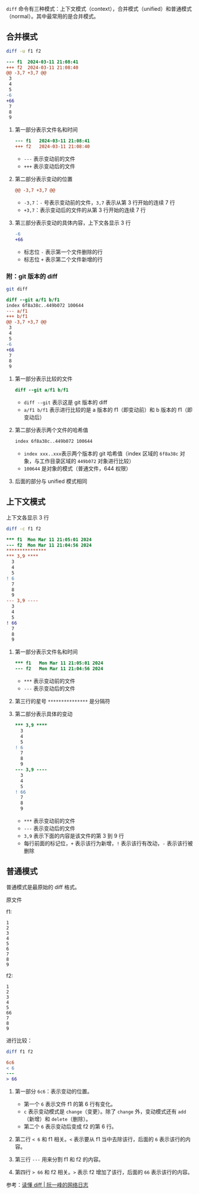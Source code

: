 `diff` 命令有三种模式：上下文模式（context），合并模式（unified）和普通模式（normal）。其中最常用的是合并模式。

## 合并模式

```sh
diff -u f1 f2
```

```diff
--- f1	2024-03-11 21:08:41
+++ f2	2024-03-11 21:08:40
@@ -3,7 +3,7 @@
 3
 4
 5
-6
+66
 7
 8
 9
```

1. 第一部分表示文件名和时间

   ```diff
   --- f1	2024-03-11 21:08:41
   +++ f2	2024-03-11 21:08:40
   ```

   - `---` 表示变动前的文件
   - `+++` 表示变动后的文件

2. 第二部分表示变动的位置

   ```diff
   @@ -3,7 +3,7 @@
   ```

   - `-3,7`：`-` 号表示变动前的文件，`3,7` 表示从第 3 行开始的连续 7 行
   - `+3,7`：表示变动后的文件的从第 3 行开始的连续 7 行

3. 第三部分表示变动的具体内容，上下文各显示 3 行

   ```diff
   -6
   +66
   ```

   - 标志位 `-` 表示第一个文件删除的行
   - 标志位 `+` 表示第二个文件新增的行

### 附：git 版本的 diff

```sh
git diff
```

```diff
diff --git a/f1 b/f1
index 6f8a38c..449b072 100644
--- a/f1
+++ b/f1
@@ -3,7 +3,7 @@
 3
 4
 5
-6
+66
 7
 8
 9
```

1. 第一部分表示比较的文件

   ```diff
   diff --git a/f1 b/f1
   ```

   - `diff --git` 表示这是 git 版本的 diff
   - `a/f1 b/f1` 表示进行比较的是 a 版本的 f1（即变动前）和 b 版本的 f1（即变动后）

2. 第二部分表示两个文件的哈希值

   ```diff
   index 6f8a38c..449b072 100644
   ```

   - `index xxx..xxx`表示两个版本的 git 哈希值（index 区域的 `6f8a38c` 对象，与工作目录区域的 `449b072` 对象进行比较）
   - `100644` 是对象的模式（普通文件，644 权限）

3. 后面的部分与 unified 模式相同

## 上下文模式

上下文各显示 3 行

```sh
diff -c f1 f2
```

```diff
*** f1	Mon Mar 11 21:05:01 2024
--- f2	Mon Mar 11 21:04:56 2024
***************
*** 3,9 ****
  3
  4
  5
! 6
  7
  8
  9
--- 3,9 ----
  3
  4
  5
! 66
  7
  8
  9
```

1. 第一部分表示文件名和时间

   ```diff
   *** f1	Mon Mar 11 21:05:01 2024
   --- f2	Mon Mar 11 21:04:56 2024
   ```

   - `***` 表示变动前的文件
   - `---` 表示变动后的文件

2. 第三行的星号 `***************` 是分隔符

3. 第二部分表示具体的变动

   ```diff
   *** 3,9 ****
     3
     4
     5
   ! 6
     7
     8
     9
   --- 3,9 ----
     3
     4
     5
   ! 66
     7
     8
     9
   ```

   - `***` 表示变动前的文件
   - `---` 表示变动后的文件
   - `3,9` 表示下面的内容是该文件的第 3 到 9 行
   - 每行前面的标记位，`+` 表示该行为新增，`!` 表示该行有改动，`-` 表示该行被删除

## 普通模式

普通模式是最原始的 diff 格式。

原文件

f1:

```
1
2
3
4
5
6
7
8
9
```

f2:

```
1
2
3
4
5
66
7
8
9
```

进行比较：

```sh
diff f1 f2
```

```diff
6c6
< 6
---
> 66
```

1. 第一部分 `6c6`：表示变动的位置。
   -  第一个 `6` 表示文件 f1 的第 6 行有变化。
   - `c` 表示变动模式是 `change`（变更）。除了 `change` 外，变动模式还有 `add`（新增）和 `delete`（删除）。
   - 第二个 `6` 表示变动后变成 f2 的第 6 行。

2. 第二行 `< 6` 和 f1 相关。`<` 表示要从 f1 当中去除该行，后面的 `6` 表示该行的内容。

3. 第三行 `---` 用来分割 f1 和 f2 的内容。

4. 第四行 `> 66` 和 f2 相关。`>` 表示 f2 增加了该行，后面的 `66` 表示该行的内容。

参考：[读懂 diff | 阮一峰的网络日志](https://www.ruanyifeng.com/blog/2012/08/how_to_read_diff.html)